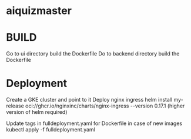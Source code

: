 # aiquizmaster

BUILD
=====
Go to ui directory build the Dockerfile
Do to backend directory build the Dockerfile


Deployment
==========
Create a GKE cluster and point to it
Deploy nginx ingress 
   helm install my-release oci://ghcr.io/nginxinc/charts/nginx-ingress --version 0.17.1
   (higher version of helm required)

Update tags in fulldeployment.yaml for Dockerfile in case of new images
kubectl apply -f fulldeployment.yaml
